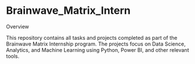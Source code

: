 # Brainwave_Matrix_Intern
Overview

This repository contains all tasks and projects completed as part of the Brainwave Matrix Internship program. The projects focus on Data Science, Analytics, and Machine Learning using Python, Power BI, and other relevant tools.
